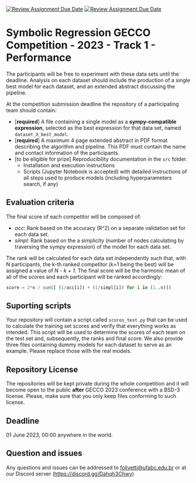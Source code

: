 [![Review Assignment Due Date](https://classroom.github.com/assets/deadline-readme-button-24ddc0f5d75046c5622901739e7c5dd533143b0c8e959d652212380cedb1ea36.svg)](https://classroom.github.com/a/2QvkhUcx)
[![Review Assignment Due Date](https://classroom.github.com/assets/deadline-readme-button-8d59dc4de5201274e310e4c54b9627a8934c3b88527886e3b421487c677d23eb.svg)](https://classroom.github.com/a/2QvkhUcx)
# Symbolic Regression GECCO Competition - 2023 - Track 1 - Performance

The participants will be free to experiment with these data sets until the deadline. 
Analysis on each dataset should include the production of a single best model for each dataset, and an extended abstract discussing the pipeline.

At the competition submission deadline the repository of a participating team should contain:

- [**required**] A file containing a single model as a **sympy-compatible expression**, selected as the best expression for that data set, named `dataset_X_best_model`.
- [**required**] A maximum 4 page extended abstract in PDF format describing the algorithm and pipeline. This PDF must contain the name and contact information of the participants.
- [to be eligible for prize] Reproducibility documentation in the `src` folder.
    - Installation and execution instructions 
    - Scripts (Jupyter Notebook is accepted) with detailed instructions of all steps used to produce models (including hyperparameters search, if any) 

## Evaluation criteria

The final score of each competitor will be composed of:

- *acc*: Rank based on the accuracy (R^2) on a separate validation set for each data set.
- *simpl*: Rank based on the a simplicity (number of nodes calculating by traversing the sympy expression) of the model for each data set.

The rank will be calculated for each data set independently such that, with N participants, the k-th ranked competitor (k=1 being the best) will be assigned a value of *N - k + 1*. The final score will be the harmonic mean of all of the scores and each participant will be ranked accordingly:

```python
score = 2*n / sum([ (1/acc[i]) + (1/simpl[i]) for i in (1..n)])
```

## Suporting scripts

Your repository will contain a script called `scores_test.py` that can be used to calculate the training set scores and verify that everything works as intended. This script will be used to determine the scores of each team on the test set and, subsequently, the ranks and final score. We also provide three files containing dummy models for each dataset to serve as an example. Please replace those with the real models.

## Repository License

The repositories will be kept private during the whole competition and it will become open to the public **after** GECCO 2023 conference with a BSD-3 license. Please, make sure that you only keep files conforming to such license.

## Deadline

01 June 2023, 00:00 anywhere in the world.

## Question and issues

Any questions and issues can be addressed to folivetti@ufabc.edu.br or at our Discord server (https://discord.gg/Dahqh3Chwy)